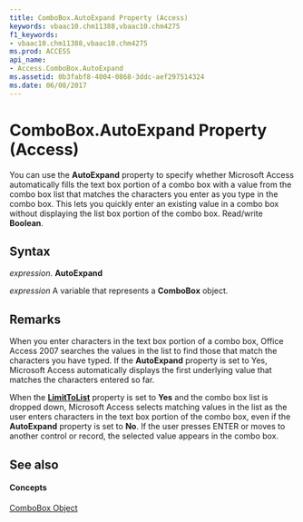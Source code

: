 ```yaml
---
title: ComboBox.AutoExpand Property (Access)
keywords: vbaac10.chm11388,vbaac10.chm4275
f1_keywords:
- vbaac10.chm11388,vbaac10.chm4275
ms.prod: ACCESS
api_name:
- Access.ComboBox.AutoExpand
ms.assetid: 0b3fabf8-4004-0868-3ddc-aef297514324
ms.date: 06/08/2017
---
```



# ComboBox.AutoExpand Property (Access)

You can use the  **AutoExpand** property to specify whether Microsoft Access automatically fills the text box portion of a combo box with a value from the combo box list that matches the characters you enter as you type in the combo box. This lets you quickly enter an existing value in a combo box without displaying the list box portion of the combo box. Read/write **Boolean**.


## Syntax

 _expression_. **AutoExpand**

 _expression_ A variable that represents a **ComboBox** object.


## Remarks

When you enter characters in the text box portion of a combo box, Office Access 2007 searches the values in the list to find those that match the characters you have typed. If the  **AutoExpand** property is set to Yes, Microsoft Access automatically displays the first underlying value that matches the characters entered so far.

When the  **[LimitToList](combobox-limittolist-property-access.md)** property is set to **Yes** and the combo box list is dropped down, Microsoft Access selects matching values in the list as the user enters characters in the text box portion of the combo box, even if the **AutoExpand** property is set to **No**. If the user presses ENTER or moves to another control or record, the selected value appears in the combo box.


## See also


#### Concepts


[ComboBox Object](combobox-object-access.md)


